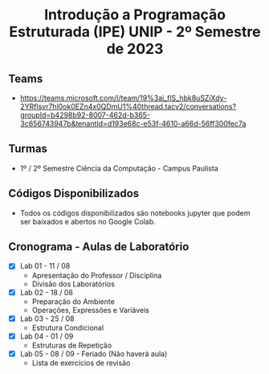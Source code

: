 <h1 align="center">
    Introdução a Programação Estruturada (IPE) UNIP - 2º Semestre de 2023
</h1>


## Teams
- https://teams.microsoft.com/l/team/19%3ai_flS_hbk8uSZiXdy-2YRflsvr7hl0ok0EZn4x0QDmU1%40thread.tacv2/conversations?groupId=b4298b92-8007-462d-b365-3c656743947b&tenantId=d193e68c-e53f-4610-a66d-56ff300fec7a

## Turmas
- 1º / 2º Semestre Ciência da Computação - Campus Paulista

## Códigos Disponibilizados
- Todos os códigos disponibilizados são notebooks jupyter que podem ser baixados e abertos no Google Colab.

## Cronograma - Aulas de Laboratório 

- [x]  Lab 01 - 11 / 08
    - Apresentação do Professor / Disciplina
    - Divisão dos Laboratórios
- [x]  Lab 02 - 18 / 08
    - Preparação do Ambiente
    - Operações, Expressões e Variáveis
- [x]  Lab 03 - 25 / 08
    - Estrutura Condicional
- [x]  Lab 04 - 01 / 09
    - Estruturas de Repetição
- [x]  Lab 05 - 08 / 09 - Feriado (Não haverá aula)
    - Lista de exercícios de revisão
